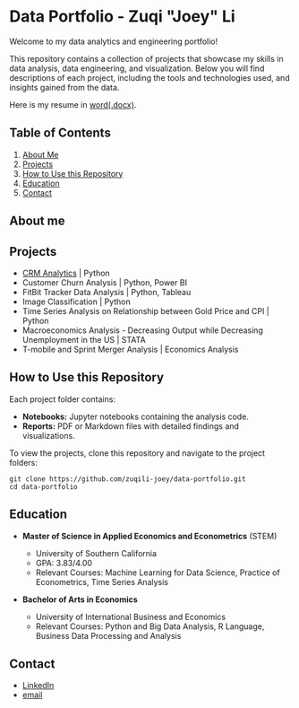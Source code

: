 # Data Portfolio - Zuqi "Joey" Li
Welcome to my data analytics and engineering portfolio! 

This repository contains a collection of projects that showcase my skills in data analysis, data engineering, and visualization. Below you will find descriptions of each project, including the tools and technologies used, and insights gained from the data.

Here is my resume in [word(.docx)](https://docs.google.com/document/d/1DsOqg6beAR_hQLgs7WSKLES9_zKYB-ni/edit?usp=sharing&ouid=113185360269513178950&rtpof=true&sd=true).

## Table of Contents
1. [About Me](#about-me)
2. [Projects](#projects)
3. [How to Use this Repository](#how-to-use-this-repository)
4. [Education](#education)
5. [Contact](#contact)


## About me

## Projects
- [CRM Analytics](CRM-Analytics) | Python
- Customer Churn Analysis | Python, Power BI
- FitBit Tracker Data Analysis | Python, Tableau
- Image Classification | Python
- Time Series Analysis on Relationship between Gold Price and CPI | Python
- Macroeconomics Analysis - Decreasing Output while Decreasing Unemployment in the US | STATA
- T-mobile and Sprint Merger Analysis | Economics Analysis

## How to Use this Repository
Each project folder contains:

+ **Notebooks:** Jupyter notebooks containing the analysis code.
+ **Reports:** PDF or Markdown files with detailed findings and visualizations.

To view the projects, clone this repository and navigate to the project folders:

```
git clone https://github.com/zuqili-joey/data-portfolio.git
cd data-portfolio
```

## Education
- **Master of Science in Applied Economics and Econometrics** (STEM)
  - University of Southern California
  - GPA: 3.83/4.00
  - Relevant Courses:  Machine Learning for Data Science, Practice of Econometrics, Time Series Analysis

- **Bachelor of Arts in Economics**
  - University of International Business and Economics
  - Relevant Courses: Python and Big Data Analysis, R Language, Business Data Processing and Analysis

## Contact
- [LinkedIn](https://www.linkedin.com/in/zuqili-joey/)
- [email](zuqili@gmail.com)
